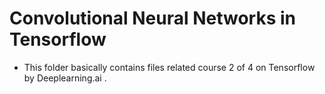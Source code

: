# Convolutional Neural Networks in Tensorflow

- This folder basically contains files related course 2 of 4 on Tensorflow by Deeplearning.ai .